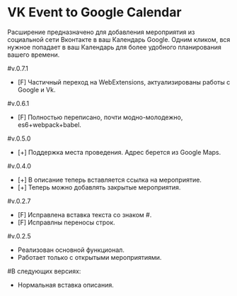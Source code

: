 VK Event to Google Calendar
========================

Расширение предназначено для добавления мероприятия из социальной сети Вконтакте в ваш Календарь Google.
Одним кликом, вся нужное попадает в ваш Календарь для более удобного планирования вашего времени.

#v.0.7.1

* [F] Частичный переход на WebExtensions, актуализированы работы с Google и Vk.

#v.0.6.1

* [F] Полностью переписано, почти модно-молодежно, es6+webpack+babel.


#v.0.5.0
* [+] Поддержка места проведения. Адрес берется из Google Maps.

#v.0.4.0
* [+] В описание теперь вставляется ссылка на мероприятие.
* [+] Теперь можно добавлять закрытые мероприятия.

#v.0.2.7
* [F] Исправлена вставка текста со знаком #.
* [F] Исправлны переносы строк.

#v.0.2.5
* Реализован основной функционал.
* Работает только с открытыми мероприятиями.

#В следующих версиях:
* Нормальная вставка описания.

